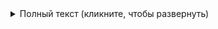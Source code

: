 <details>
<summary>Полный текст (кликните, чтобы развернуть)</summary>
# Статистический разбор эффективности рекламных кампаний — пошаговое пособие

> **Кому поможет:** всем, у кого есть базовый школьный курс алгебры и интерес к маркетингу.  
> **Цель статьи:** показать, как правильно сравнивать конверсии разных кампаний и не попасть в ловушку случайных «шумовых» результатов.

---

## 1. Исходные данные

| Кампания | Показы \(N\) | Конверсии \(X\) | Конверсия \(\hat p = \tfrac X N\) |
|---------|:------------:|:---------------:|:---------------------------------:|
| A | 200 | 20 | 10 % |
| B | 1000 | 70 | 7 % |
| C | 50 | 8 | 16 % |
| D | 500 | 40 | 8 % |
| E | 30 | 3 | 10 % |

*Пример чтения строки A*: 20 успехов из 200 показов ⇒ \(\hat p_A = 0.10\).

---

## 2. Проверяем, есть ли статистические различия

### 2.1 Две кампании

Нулевая гипотеза: \(p_1 = p_2\).  
Статистика:

\[
Z \;=\; \frac{\hat p_1 - \hat p_2}{\sqrt{\hat p_{\text{общ}}(1-\hat p_{\text{общ}})\!\left(\tfrac1{N_1}+\tfrac1{N_2}\right)}},
\qquad
\hat p_{\text{общ}} = \frac{X_1+X_2}{N_1+N_2}.
\]

Если \(H_0\) верна, то \(Z \sim N(0,1)\).

**p-value** (двусторонний тест):

\[
\text{p-value} = 2\bigl[1-\Phi\bigl(|Z|\bigr)\bigr],
\]

где \(\Phi\) — стандартная нормальная кумулятивная функция.

#### Быстрый пример (A vs B)

1. \(\hat p_A - \hat p_B = 0.10-0.07 = 0.03\).  
2. \(\hat p_{\text{общ}} = \tfrac{90}{1200}=0.075\).  
3. \(\sigma = \sqrt{0.075\cdot0.925\cdot(0.006)}\approx0.0204\).  
4. \(Z = 0.03/0.0204\approx1.47\).  
5. \(\text{p-value}\approx0.142 > 0.05\) ⇒ различие **не значимо**.

### 2.2 Много кампаний

Если групп больше двух, используем χ²-критерий для таблицы «кампания × факт конверсии».

---

## 3. Автоматическое объединение (алгоритм CHAID)

Алгоритм последовательно сливает пары категорий с наибольшим p-value, пока оставшиеся группы различаются статистически.

*Результат для наших данных (α = 0.05):*  
- Группа 1 {A,C,E} ≈ 11 %  
- Группа 2 {B,D} ≈ 7 %  
Различие между группами значимо (p ≈ 0.03).

---

## 4. Почему важен уровень агрегации

*Парадокс Симпсона*: тенденция внутри подгрупп может исчезнуть при объединении. Поэтому всегда проверяйте:

- временные срезы (недели, месяцы);  
- основные сегменты аудитории;

чтобы не упустить эффект или не создать его искусственно.

---

## 5. Байесовская корректировка малых выборок

Приор Beta(1,1) ⇒ апостериор \(Beta(X+1,\,N-X+1)\).  
Оценка:

\[
\tilde p = \frac{X+1}{N+2}.
\]

| Кампания | \(\hat p\) | \(\tilde p\) |
|---------|-----------|-------------|
| A | 10 % | 10.4 % |
| B | 7 % | 7.1 % |
| C | 16 % | 17.3 % |
| D | 8 % | 8.2 % |
| E | 10 % | 12.5 % |

---

## 6. Доверительные интервалы

Приближённый 95 %-интервал (Уолда):

\[
\hat p \pm 1.96\,\sqrt{\frac{\hat p (1-\hat p)}{N}}.
\]

Для надёжного ранжирования сравнивайте **нижнюю границу**.

---

## 7. Плавное сглаживание по объёму

\[
\tilde p_i = \frac{w\,p_{\text{глоб}} + X_i}{w + N_i},
\quad p_{\text{глоб}} = \frac{\sum X}{\sum N}.
\]

При \(w = 30\) получаем:

| Кампания | \(\tilde p\) |
|---------|-------------|
| C | 13 % |
| A | 9.7 % |
| E | 9.0 % |
| D | 8.0 % |
| B | 7.0 % |

---

## 8. Как всё связать

1. **Собрать данные** → выбрать разумную детализацию.  
2. **Проверить различия** (Z/χ²).  
3. **Объединить схожие** (CHAID).  
4. **Сгладить оценки** (байес или веса).  
5. **Построить доверительные интервалы**.  
6. **Ранжировать**.  
7. **Убедиться в практической важности** эффекта.  
8. **Принять решение** (оставить, изменить, отключить).

---

## FAQ (коротко)

- **Почему 1.96?** Это граница, отсекающая 2.5 % в каждом хвосте нормального распределения.  
- **Что такое p-value?** Вероятность увидеть столь же сильное отклонение или больше, если нулевая гипотеза верна.  
- **Можно ли смотреть на проценты «как есть»?** Нельзя, если объёмы сильно разные — надо учитывать статистическую погрешность.  

---

</details>
